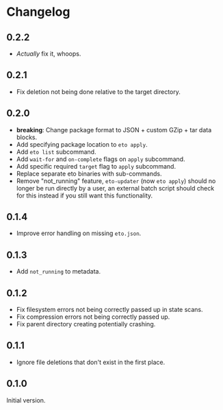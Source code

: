 # Changelog

## 0.2.2

- *Actually* fix it, whoops.

## 0.2.1

- Fix deletion not being done relative to the target directory.

## 0.2.0

- **breaking**: Change package format to JSON + custom GZip + tar data blocks.
- Add specifying package location to `eto apply`.
- Add `eto list` subcommand.
- Add `wait-for` and `on-complete` flags on `apply` subcommand.
- Add specific required `target` flag to `apply` subcommand.
- Replace separate eto binaries with sub-commands.
- Remove "not_running" feature, `eto-updater` (now `eto apply`) should no longer be run directly by
  a user, an external batch script should check for this instead if you still want this
  functionality.

## 0.1.4

- Improve error handling on missing `eto.json`.

## 0.1.3

- Add `not_running` to metadata.

## 0.1.2

- Fix filesystem errors not being correctly passed up in state scans.
- Fix compression errors not being correctly passed up.
- Fix parent directory creating potentially crashing.

## 0.1.1

- Ignore file deletions that don't exist in the first place.

## 0.1.0

Initial version.
